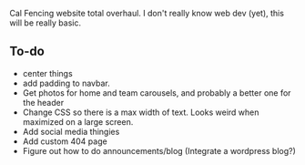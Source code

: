 Cal Fencing website total overhaul. I don't really know web dev (yet), this will be really basic.

To-do
-----
* center things
* add padding to navbar. 
* Get photos for home and team carousels, and probably a better one for the header
* Change CSS so there is a max width of text. Looks weird when maximized on a large screen.
* Add social media thingies
* Add custom 404 page
* Figure out how to do announcements/blog (Integrate a wordpress blog?)